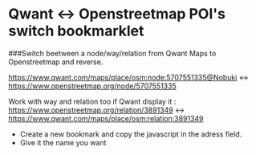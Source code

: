 # Qwant ↔️ Openstreetmap POI's switch bookmarklet

###Switch beetween a node/way/relation from Qwant Maps to Openstreetmap and reverse.

https://www.qwant.com/maps/place/osm:node:5707551335@Nobuki
↔️
https://www.openstreetmap.org/node/5707551335

Work with way and relation too if Qwant display it : 
https://www.openstreetmap.org/relation/3891349
↔️
https://www.qwant.com/maps/place/osm:relation:3891349


- Create a new bookmark and copy the javascript in the adress field.
- Give it the name you want

